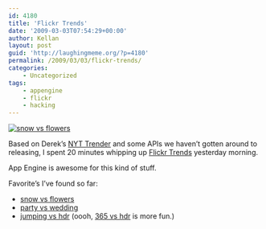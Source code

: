 ```yaml
---
id: 4180
title: 'Flickr Trends'
date: '2009-03-03T07:54:29+00:00'
author: Kellan
layout: post
guid: 'http://laughingmeme.org/?p=4180'
permalink: /2009/03/03/flickr-trends/
categories:
    - Uncategorized
tags:
    - appengine
    - flickr
    - hacking
---
```


[![snow vs flowers](http://farm4.static.flickr.com/3538/3325192577_eb3b6fc1a9.jpg)](http://www.flickr.com/photos/kellan/3325192577/ "snow vs flowers by kellan, on Flickr")

Based on Derek’s [NYT Trender](http://tyn-search.appspot.com/?query1=twitter&query2=facebook&Trend=Trend) and some APIs we haven’t gotten around to releasing, I spent 20 minutes whipping up [Flickr Trends](http://flickrtrends.appspot.com/?query1=snow&query2=flowers&Trend=Trend) yesterday morning.

App Engine is awesome for this kind of stuff.

Favorite’s I’ve found so far:

- [snow vs flowers](http://flickrtrends.appspot.com/?query1=snow&query2=flowers&Trend=Trend)
- [party vs wedding](http://flickrtrends.appspot.com/?query1=party&query2=wedding&Trend=Trend)
- [jumping vs hdr](http://flickrtrends.appspot.com/?query1=jumping&query2=hdr&Trend=Trend) (oooh, [365 vs hdr](http://flickrtrends.appspot.com/?query1=365&query2=hdr&Trend=Trend) is more fun.)